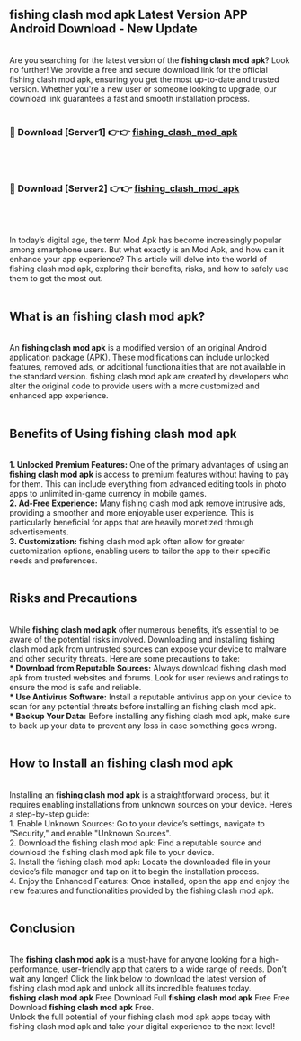 ## fishing clash mod apk Latest Version APP Android Download - New Update
<br>
Are you searching for the latest version of the <strong>fishing clash mod apk</strong>? Look no further! We provide a free and secure download link for the official fishing clash mod apk, ensuring you get the most up-to-date and trusted version. Whether you're a new user or someone looking to upgrade, our download link guarantees a fast and smooth installation process.
<br>
<br>
<h3>🔴 Download [Server1] 👉👉 <a href="https://modyolo.store/fishing+clash+mod+apk">fishing_clash_mod_apk</a></h3><br>
<br>
<h3>🔴 Download [Server2] 👉👉 <a href="https://modyolo.store/fishing+clash+mod+apk">fishing_clash_mod_apk</a></h3><br>
<br>
<br>
In today’s digital age, the term Mod Apk has become increasingly popular among smartphone users. But what exactly is an Mod Apk, and how can it enhance your app experience? This article will delve into the world of fishing clash mod apk, exploring their benefits, risks, and how to safely use them to get the most out.
<br>
<br>
<h2>What is an fishing clash mod apk?</h2>
<br>
An <strong>fishing clash mod apk</strong> is a modified version of an original Android application package (APK). These modifications can include unlocked features, removed ads, or additional functionalities that are not available in the standard version. fishing clash mod apk are created by developers who alter the original code to provide users with a more customized and enhanced app experience.
<br>
<br>
<h2>Benefits of Using fishing clash mod apk</h2>
<br>
<strong> 1. Unlocked Premium Features:</strong> One of the primary advantages of using an <strong>fishing clash mod apk</strong> is access to premium features without having to pay for them. This can include everything from advanced editing tools in photo apps to unlimited in-game currency in mobile games.
<br>
<strong> 2. Ad-Free Experience:</strong> Many fishing clash mod apk remove intrusive ads, providing a smoother and more enjoyable user experience. This is particularly beneficial for apps that are heavily monetized through advertisements.
<br>
<strong> 3. Customization:</strong> fishing clash mod apk often allow for greater customization options, enabling users to tailor the app to their specific needs and preferences.
<br>
<br>
<h2>Risks and Precautions</h2>
<br>
While <strong>fishing clash mod apk</strong> offer numerous benefits, it’s essential to be aware of the potential risks involved. Downloading and installing fishing clash mod apk from untrusted sources can expose your device to malware and other security threats. Here are some precautions to take:
<br>
<strong> * Download from Reputable Sources:</strong> Always download fishing clash mod apk from trusted websites and forums. Look for user reviews and ratings to ensure the mod is safe and reliable.
<br>
<strong> * Use Antivirus Software:</strong> Install a reputable antivirus app on your device to scan for any potential threats before installing an fishing clash mod apk.
<br>
<strong> * Backup Your Data:</strong> Before installing any fishing clash mod apk, make sure to back up your data to prevent any loss in case something goes wrong.
<br>
<br>
<h2>How to Install an fishing clash mod apk</h2>
<br>
Installing an <strong>fishing clash mod apk</strong> is a straightforward process, but it requires enabling installations from unknown sources on your device. Here’s a step-by-step guide:
<br>
 1. Enable Unknown Sources: Go to your device’s settings, navigate to "Security," and enable "Unknown Sources".
<br>
 2. Download the fishing clash mod apk: Find a reputable source and download the fishing clash mod apk file to your device.
<br>
 3. Install the fishing clash mod apk: Locate the downloaded file in your device’s file manager and tap on it to begin the installation process.
<br>
 4. Enjoy the Enhanced Features: Once installed, open the app and enjoy the new features and functionalities provided by the fishing clash mod apk.
<br>
<br>
<h2><strong>Conclusion</strong></h2>
<br>
The <strong>fishing clash mod apk</strong> is a must-have for anyone looking for a high-performance, user-friendly app that caters to a wide range of needs. Don’t wait any longer! Click the link below to download the latest version of fishing clash mod apk and unlock all its incredible features today.
<br>
<strong>fishing clash mod apk</strong> Free Download Full <strong>fishing clash mod apk</strong> Free Free Download <strong>fishing clash mod apk</strong> Free.
<br>
Unlock the full potential of your fishing clash mod apk apps today with fishing clash mod apk and take your digital experience to the next level!